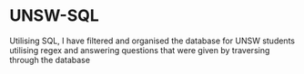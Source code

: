 # UNSW-SQL
Utilising SQL, I have filtered and organised the database for UNSW students utilising regex and answering questions that were given by traversing through the database
